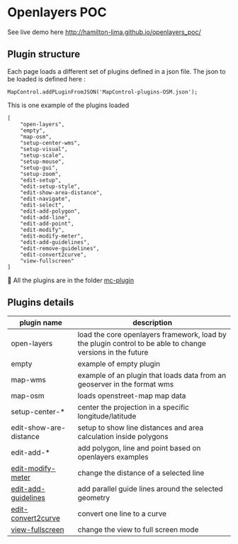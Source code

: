 # Openlayers POC

See live demo here http://hamilton-lima.github.io/openlayers_poc/

## Plugin structure
Each page loads a different set of plugins defined in a json file.
The json to be loaded is defined here :

``` 
MapControl.addPLuginFromJSON('MapControl-plugins-OSM.json');
```

This is one example of the plugins loaded

```
[
    "open-layers",
    "empty",
    "map-osm",
    "setup-center-wms",
    "setup-visual",
    "setup-scale",
    "setup-mouse",
    "setup-gui",
    "setup-zoom",
    "edit-setup",    
    "edit-setup-style",
    "edit-show-area-distance",
    "edit-navigate",
    "edit-select",
    "edit-add-polygon",
    "edit-add-line",
    "edit-add-point",
    "edit-modify",
    "edit-modify-meter",
    "edit-add-guidelines",
    "edit-remove-guidelines",
    "edit-convert2curve",
    "view-fullscreen"
]
```

:tangerine: All the plugins are in the folder [mc-plugin](https://github.com/hamilton-lima/openlayers_poc/tree/master/mc-plugin)

## Plugins details 

| plugin name | description | 
| ----------- | ----------- | 
| open-layers | load the core openlayers framework, load by the plugin control to be able to change versions in the future |
| empty | example of empty plugin |
| map-wms | example of an plugin that loads data from an geoserver in the format wms |
| map-osm | loads openstreet-map map data |
| setup-center-* | center the projection in a specific longitude/latitude |
| edit-show-are-distance | setup to show line distances and area calculation inside polygons | 
| edit-add-* | add polygon, line and point based on openlayers examples | 
| [edit-modify-meter](https://github.com/hamilton-lima/openlayers_poc/blob/master/mc-plugin/edit-modify-meter.js) | change the distance of a selected line |
| [edit-add-guidelines](https://github.com/hamilton-lima/openlayers_poc/blob/master/mc-plugin/edit-add-guidelines.js) | add parallel guide lines around the selected geometry | 
| [edit-convert2curve](https://github.com/hamilton-lima/openlayers_poc/blob/master/mc-plugin/edit-convert2curve.js) | convert one line to a curve |
| [view-fullscreen](https://github.com/hamilton-lima/openlayers_poc/blob/master/mc-plugin/view-fullscreen.js) | change the view to full screen mode | 


